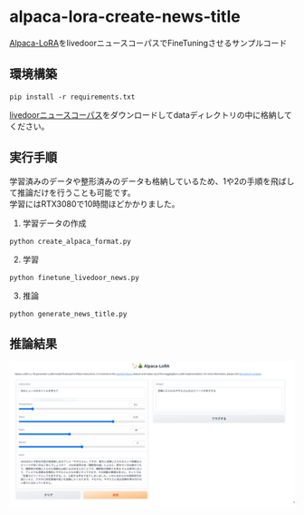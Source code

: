 # alpaca-lora-create-news-title
[Alpaca-LoRA](https://github.com/tloen/alpaca-lora)をlivedoorニュースコーパスでFineTuningさせるサンプルコード

## 環境構築
```
pip install -r requirements.txt
```

[livedoorニュースコーパス](https://www.rondhuit.com/download.html)をダウンロードしてdataディレクトリの中に格納してください。

## 実行手順
学習済みのデータや整形済みのデータも格納しているため、1や2の手順を飛ばして推論だけを行うことも可能です。  
学習にはRTX3080で10時間ほどかかりました。

1. 学習データの作成
```
python create_alpaca_format.py
```

2. 学習
```
python finetune_livedoor_news.py
```

3. 推論
```
python generate_news_title.py
```

## 推論結果
![推論結果](/img/img1.PNG) 